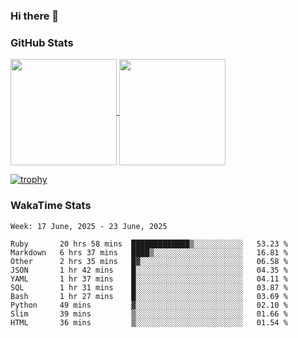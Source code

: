 ### Hi there 👋

### GitHub Stats

<a href="https://github.com/anuraghazra/github-readme-stats">
  <img align="center" height="170px" src="https://github-readme-stats.vercel.app/api/top-langs/?username=tksfjt1024&layout=compact&count_private=true&show_icons=true&show_icons=true&theme=graywhite" />
</a>
<a href="https://github.com/anuraghazra/github-readme-stats">
  <img align="center" height="170px" src="https://github-readme-stats.vercel.app/api?username=tksfjt1024&count_private=true&show_icons=true&show_icons=true&theme=graywhite" />
</a>

[![trophy](https://github-profile-trophy.vercel.app/?username=tksfjt1024)](https://github.com/ryo-ma/github-profile-trophy)

### WakaTime Stats

<!--START_SECTION:waka-->
```text
Week: 17 June, 2025 - 23 June, 2025

Ruby       20 hrs 58 mins  █████████████▒░░░░░░░░░░░   53.23 % 
Markdown   6 hrs 37 mins   ████▒░░░░░░░░░░░░░░░░░░░░   16.81 % 
Other      2 hrs 35 mins   █▓░░░░░░░░░░░░░░░░░░░░░░░   06.58 % 
JSON       1 hr 42 mins    █░░░░░░░░░░░░░░░░░░░░░░░░   04.35 % 
YAML       1 hr 37 mins    █░░░░░░░░░░░░░░░░░░░░░░░░   04.11 % 
SQL        1 hr 31 mins    █░░░░░░░░░░░░░░░░░░░░░░░░   03.87 % 
Bash       1 hr 27 mins    █░░░░░░░░░░░░░░░░░░░░░░░░   03.69 % 
Python     49 mins         ▓░░░░░░░░░░░░░░░░░░░░░░░░   02.10 % 
Slim       39 mins         ▒░░░░░░░░░░░░░░░░░░░░░░░░   01.66 % 
HTML       36 mins         ▒░░░░░░░░░░░░░░░░░░░░░░░░   01.54 % 
```
<!--END_SECTION:waka-->
